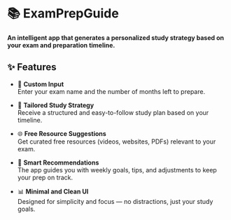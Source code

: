 # 📚 ExamPrepGuide

**An intelligent app that generates a personalized study strategy based on your exam and preparation timeline.**

## ✨ Features

- 📆 **Custom Input**  
  Enter your exam name and the number of months left to prepare.

- 🧩 **Tailored Study Strategy**  
  Receive a structured and easy-to-follow study plan based on your timeline.

- 🌐 **Free Resource Suggestions**  
  Get curated free resources (videos, websites, PDFs) relevant to your exam.

- 🧠 **Smart Recommendations**  
  The app guides you with weekly goals, tips, and adjustments to keep your prep on track.

- 📊 **Minimal and Clean UI**  
  Designed for simplicity and focus — no distractions, just your study goals.
